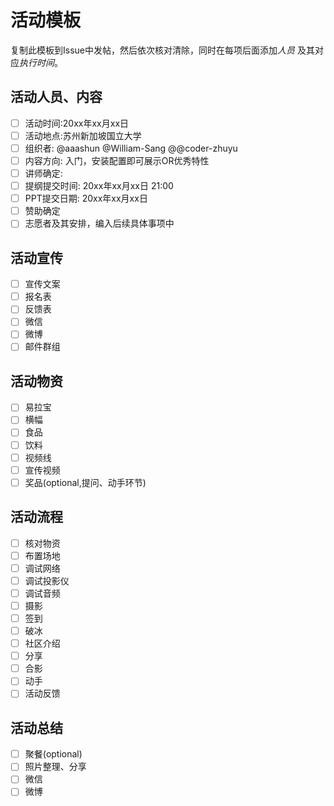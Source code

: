 # 活动模板

复制此模板到Issue中发帖，然后依次核对清除，同时在每项后面添加*人员* 及其对应*执行时间*。

## 活动人员、内容

- [ ] 活动时间:20xx年xx月xx日
- [ ] 活动地点:苏州新加坡国立大学
- [ ] 组织者: @aaashun @William-Sang @@coder-zhuyu
- [ ] 内容方向: 入门，安装配置即可展示OR优秀特性
- [ ] 讲师确定: <??>
- [ ] 提纲提交时间: 20xx年xx月xx日 21:00
- [ ] PPT提交日期: 20xx年xx月xx日
- [ ] 赞助确定
- [ ] 志愿者及其安排，编入后续具体事项中

## 活动宣传

- [ ] 宣传文案
- [ ] 报名表
- [ ] 反馈表
- [ ] 微信
- [ ] 微博
- [ ] 邮件群组

## 活动物资

- [ ] 易拉宝
- [ ] 横幅
- [ ] 食品
- [ ] 饮料
- [ ] 视频线
- [ ] 宣传视频
- [ ] 奖品(optional,提问、动手环节)

## 活动流程

- [ ] 核对物资
- [ ] 布置场地
- [ ] 调试网络
- [ ] 调试投影仪
- [ ] 调试音频
- [ ] 摄影
- [ ] 签到
- [ ] 破冰
- [ ] 社区介绍
- [ ] 分享
- [ ] 合影
- [ ] 动手
- [ ] 活动反馈

## 活动总结

- [ ] 聚餐(optional)
- [ ] 照片整理、分享
- [ ] 微信
- [ ] 微博
